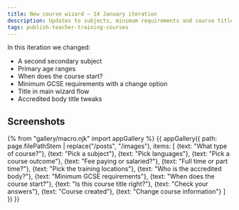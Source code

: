 ```yaml
---
title: New course wizard – 14 January iteration
description: Updates to subjects, minimum requirements and course titles.
tags: publish-teacher-training-courses
---
```

In this iteration we changed:

* A second secondary subject
* Primary age ranges
* When does the course start?
* Minimum GCSE requirements with a change option
* Title in main wizard flow
* Accredited body title tweaks

## Screenshots

{% from "gallery/macro.njk" import appGallery %}
{{ appGallery({
  path: page.filePathStem | replace("/posts", "/images"),
  items: [
    {text: "What type of course?"},
    {text: "Pick a subject"},
    {text: "Pick languages"},
    {text: "Pick a course outcome"},
    {text: "Fee paying or salaried?"},
    {text: "Full time or part time?"},
    {text: "Pick the training locations"},
    {text: "Who is the accredited body?"},
    {text: "Minimum GCSE requirements"},
    {text: "When does the course start?"},
    {text: "Is this course title right?"},
    {text: "Check your answers"},
    {text: "Course created"},
    {text: "Change course information"}
  ]
}) }}

